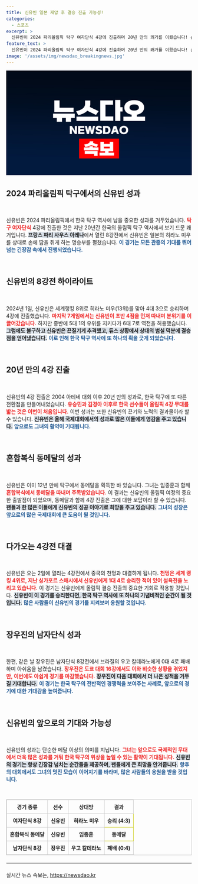 ```yaml
---
title: 신유빈 일본 제압 후 결승 진출 가능성!
categories:
  - 스포츠
excerpt: >
  신유빈이 2024 파리올림픽 탁구 여자단식 4강에 진출하며 20년 만의 쾌거를 이뤘습니다! 손에 땀을 쥐게 한 명승부 끝에 일본의 히라노를 제친 신유빈, 이제 중국의 천멍과의 설욕전을 앞두고 있습니다. 클릭하고 응원하세요!
feature_text: >
  신유빈이 2024 파리올림픽 탁구 여자단식 4강에 진출하며 20년 만의 쾌거를 이뤘습니다! 손에 땀을 쥐게 한 명승부 끝에 일본의 히라노를 제친 신유빈, 이제 중국의 천멍과의 설욕전을 앞두고 있습니다. 클릭하고 응원하세요!
image: '/assets/img/newsdao_breakingnews.jpg'
---
```


<p><img src="/assets/img/newsdao_breakingnews.jpg" alt="ontimetimes 속보" /></p>

<h2 data-ke-size="size26">2024 파리올림픽 탁구에서의 신유빈 성과</h2>

<p data-ke-size="size16">&nbsp;</p>

<p>신유빈은 2024 파리올림픽에서 한국 탁구 역사에 남을 중요한 성과를 거두었습니다. <b><span style="color: #ee2323;">탁구 여자단식</span></b> 4강에 진출한 것은 지난 20년간 한국의 올림픽 탁구 역사에서 보기 드문 쾌거입니다. <b><span style="background-color: #21538527;">프랑스 파리 사우스 아레나</span></b>에서 열린 8강전에서 신유빈은 일본의 히라노 미우를 상대로 손에 땀을 쥐게 하는 명승부를 펼쳤습니다. <b><span style="color: #1a5490;">이 경기는 모든 관중의 기대를 뛰어넘는 긴장감 속에서 진행되었습니다.</span></b> </p>

<p data-ke-size="size16">&nbsp;</p>

<h2 data-ke-size="size26">신유빈의 8강전 하이라이트</h2>

<p data-ke-size="size16">&nbsp;</p>

<p>2024년 1일, 신유빈은 세계랭킹 8위로 히라노 미우(13위)를 맞아 4대 3으로 승리하며 4강에 진출했습니다. <b><span style="color: #ee2323;">마지막 7게임에서는 신유빈이 초반 4점을 먼저 따내며 분위기를 이끌어갔습니다.</span></b> 하지만 중반에 5대 1의 우위를 지키다가 6대 7로 역전을 허용했습니다. <b><span style="background-color: #21538527;">그럼에도 불구하고 신유빈은 끈질기게 추격했고, 듀스 상황에서 상대의 범실 덕분에 결승점을 얻어냈습니다.</span></b> <b><span style="color: #1a5490;">이로 인해 한국 탁구 역사에 또 하나의 획을 긋게 되었습니다.</span></b></p>

<p data-ke-size="size16">&nbsp;</p>

<h2 data-ke-size="size26">20년 만의 4강 진출</h2>

<p data-ke-size="size16">&nbsp;</p>

<p>신유빈의 4강 진출은 2004 아테네 대회 이후 20년 만의 성과로, 한국 탁구에 또 다른 전환점을 만들어내었습니다. <b><span style="color: #ee2323;">유승민과 김경아 이후로 한국 선수들이 올림픽 4강 무대를 밟는 것은 이번이 처음입니다.</span></b> 이번 성과는 또한 신유빈의 끈기와 노력의 결과물이라 할 수 있습니다. <b><span style="background-color: #21538527;">신유빈은 올해 국제대회에서의 성과로 많은 이들에게 영감을 주고 있습니다.</span></b> <b><span style="color: #1a5490;">앞으로도 그녀의 활약이 기대됩니다.</span></b> </p>

<p data-ke-size="size16">&nbsp;</p>

<h2 data-ke-size="size26">혼합복식 동메달의 성과</h2>

<p data-ke-size="size16">&nbsp;</p>

<p>신유빈은 이미 12년 만에 탁구에서 동메달을 획득한 바 있습니다. 그녀는 임종훈과 함께 <b><span style="color: #ee2323;">혼합복식에서 동메달을 따내며 주목받았습니다.</span></b> 이 결과는 신유빈의 올림픽 여정의 중요한 출발점이 되었으며, 동메달과 함께 4강 진출은 그에 대한 보답이라 할 수 있습니다. <b><span style="background-color: #21538527;">팬들과 한 많은 이들에게 신유빈의 성공 이야기로 희망을 주고 있습니다.</span></b> <b><span style="color: #1a5490;">그녀의 성장은 앞으로의 많은 국제대회에 큰 도움이 될 것입니다.</span></b></p>

<p data-ke-size="size16">&nbsp;</p>

<h2 data-ke-size="size26">다가오는 4강전 대결</h2>

<p data-ke-size="size16">&nbsp;</p>

<p>신유빈은 오는 2일에 열리는 4강전에서 중국의 천멍과 대결하게 됩니다. <b><span style="color: #ee2323;">천멍은 세계 랭킹 4위로, 지난 싱가포르 스매시에서 신유빈에게 1대 4로 승리한 적이 있어 설욕전을 노리고 있습니다.</span></b> 이 경기는 신유빈에게 올림픽 결승 진출의 중요한 기회로 작용할 것입니다. <b><span style="background-color: #21538527;">신유빈이 이 경기를 승리한다면, 한국 탁구 역사에 또 하나의 기념비적인 순간이 될 것입니다.</span></b> <b><span style="color: #1a5490;">많은 사람들이 신유빈의 경기를 지켜보며 응원할 것입니다.</span></b></p>

<p data-ke-size="size16">&nbsp;</p>

<h2 data-ke-size="size26">장우진의 남자단식 성과</h2>

<p data-ke-size="size16">&nbsp;</p>

<p>한편, 같은 날 장우진은 남자단식 8강전에서 브라질의 우고 칼데라노에게 0대 4로 패배하며 아쉬움을 남겼습니다. <b><span style="color: #ee2323;">장우진은 도쿄 대회 16강에서도 이와 비슷한 상황을 겪었지만, 이번에도 아쉽게 경기를 마감했습니다.</span></b> <b><span style="background-color: #21538527;">장우진이 다음 대회에서 더 나은 성적을 거두길 기대합니다.</span></b> <b><span style="color: #1a5490;">이 경기는 한국 탁구의 전반적인 경쟁력을 보여주는 사례로, 앞으로의 경기에 대한 기대감을 높여줍니다.</span></b></p>

<p data-ke-size="size16">&nbsp;</p>

<h2 data-ke-size="size26">신유빈의 앞으로의 기대와 가능성</h2>

<p data-ke-size="size16">&nbsp;</p>

<p>신유빈의 성과는 단순한 메달 이상의 의미를 지닙니다. <b><span style="color: #ee2323;">그녀는 앞으로도 국제적인 무대에서 더욱 많은 성과를 거둬 한국 탁구의 위상을 높일 수 있는 활약이 기대됩니다.</span></b> <b><span style="background-color: #21538527;">신유빈의 경기는 항상 긴장감 넘치는 순간들을 제공하며, 팬들에게 큰 희망을 안겨줍니다.</span></b> <b><span style="color: #1a5490;">향후의 대회에서도 그녀의 멋진 모습이 이어지기를 바라며, 많은 사람들의 응원을 받을 것입니다.</span></b></p>

<p data-ke-size="size16">&nbsp;</p>

<table style="border-collapse:collapse; width:100%; border:1px solid #c7c7c7;">
<thead>
<tr>
<th style="border:1px solid #c7c7c7; padding:8px; text-align:center;"><b>경기 종류</b></th>
<th style="border:1px solid #c7c7c7; padding:8px; text-align:center;"><b>선수</b></th>
<th style="border:1px solid #c7c7c7; padding:8px; text-align:center;"><b>상대방</b></th>
<th style="border:1px solid #c7c7c7; padding:8px; text-align:center;"><b>결과</b></th>
</tr>
</thead>
<tbody>
<tr>
<td style="border:1px solid #c7c7c7; padding:8px; text-align:center;"><b>여자단식 8강</b></td>
<td style="border:1px solid #c7c7c7; padding:8px; text-align:center;"><b>신유빈</b></td>
<td style="border:1px solid #c7c7c7; padding:8px; text-align:center;"><b>히라노 미우</b></td>
<td style="border:1px solid #c7c703; padding:8px; text-align:center;"><b>승리 (4:3)</b></td>
</tr>
<tr>
<td style="border:1px solid #c7c7c7; padding:8px; text-align:center;"><b>혼합복식 동메달</b></td>
<td style="border:1px solid #c7c7c7; padding:8px; text-align:center;"><b>신유빈</b></td>
<td style="border:1px solid #c7c7c7; padding:8px; text-align:center;"><b>임종훈</b></td>
<td style="border:1px solid #c7c703; padding:8px; text-align:center;"><b>동메달</b></td>
</tr>
<tr>
<td style="border:1px solid #c7c7c7; padding:8px; text-align:center;"><b>남자단식 8강</b></td>
<td style="border:1px solid #c7c7c7; padding:8px; text-align:center;"><b>장우진</b></td>
<td style="border:1px solid #c7c7c7; padding:8px; text-align:center;"><b>우고 칼데라노</b></td>
<td style="border:1px solid #c7c7c7; padding:8px; text-align:center;"><b>패배 (0:4)</b></td>
</tr>
</tbody>
</table>

<hr style="border:1px solid #c7c7c7; margin:20px 0;" />
실시간 뉴스 속보는, <a href="https://newsdao.kr" rel="dofollow">https://newsdao.kr</a>


